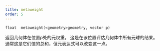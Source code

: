```yaml
---
title: metaweight
order: 5
---
```

`float  metaweight(<geometry>geometry, vector p)`

返回几何体在位置p处的元权重。
这是在该位置评估几何体中所有元球的结果。
通常这是它们值的总和，但元表达式可以改变这一点。
